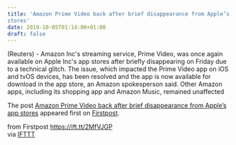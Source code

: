 ```yaml
---
title: 'Amazon Prime Video back after brief disappearance from Apple’s app
stores'
date: 2019-10-05T01:14:00+01:00
draft: false
---
```


(Reuters) - Amazon Inc's streaming service, Prime Video, was once again available on Apple Inc's app stores after briefly disappearing on Friday due to a technical glitch. The issue, which impacted the Prime Video app on iOS and tvOS devices, has been resolved and the app is now available for download in the app store, an Amazon spokesperson said. Other Amazon apps, including its shopping app and Amazon Music, remained unaffected

The post [Amazon Prime Video back after brief disappearance from Apple’s app stores](http://www.firstpost.com/tech/news-analysis/amazon-prime-video-back-after-brief-disappearance-from-apples-app-stores-7454531.html) appeared first on [Firstpost](http://www.firstpost.com).

  
  
from Firstpost https://ift.tt/2MfVJGP  
via [IFTTT](https://ifttt.com/?ref=da&site=blogger)